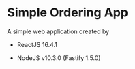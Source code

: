  # Simple Ordering App
 	 
A simple web application created by
 	 
- ReactJS 16.4.1	
 	 
- NodeJS v10.3.0 (Fastify 1.5.0)

